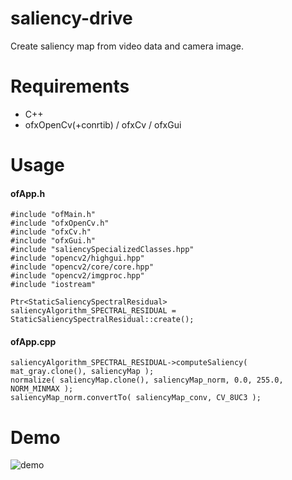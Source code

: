 # saliency-drive
Create saliency map from video data and camera image.

# Requirements
* C++
* ofxOpenCv(+conrtib) / ofxCv / ofxGui

# Usage
#### ofApp.h
```
#include "ofMain.h"  
#include "ofxOpenCv.h"  
#include "ofxCv.h"  
#include "ofxGui.h"  
#include "saliencySpecializedClasses.hpp"  
#include "opencv2/highgui.hpp"  
#include "opencv2/core/core.hpp"  
#include "opencv2/imgproc.hpp"  
#include "iostream"
```

```
Ptr<StaticSaliencySpectralResidual> saliencyAlgorithm_SPECTRAL_RESIDUAL = StaticSaliencySpectralResidual::create();
```


#### ofApp.cpp
```
saliencyAlgorithm_SPECTRAL_RESIDUAL->computeSaliency( mat_gray.clone(), saliencyMap );
normalize( saliencyMap.clone(), saliencyMap_norm, 0.0, 255.0, NORM_MINMAX );
saliencyMap_norm.convertTo( saliencyMap_conv, CV_8UC3 );
```

# Demo
![demo](https://raw.github.com/wiki/Ken-S-0114/saliency-drive/images/saliency.gif)
